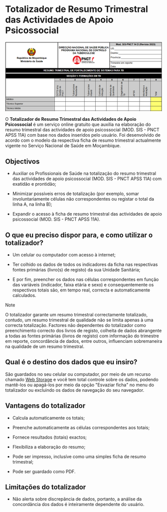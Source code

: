 # Totalizador de Resumo Trimestral das Actividades de Apoio Psicossocial

![Trecho do Totalizador de Resumo Trimestral das Actividades de Apoio Psicossocial](imagens/totalizador-de-resumo-trimestral-de-fortalecimento-de-sistemas-para-tb.png)

O **Totalizador de Resumo Trimestral das Actividades de Apoio Psicossocial** é um serviço online gratuito que auxilia na elaboração do resumo trimestral das actividades de apoio psicossocial (MOD. SIS - PNCT APSS 11A) com base nos dados inseridos pelo usuário. Foi desenvolvido de acordo com o modelo da respectiva ficha de resumo trimestral actualmente vigente no Serviço Nacional de Saúde em Moçambique.


## Objectivos

* Auxiliar os Profissionais de Saúde na totalização do resumo trimestral das actividades de apoio psicossocial (MOD. SIS - PNCT APSS 11A) com exatidão e prontidão;

* Minimizar possíveis erros de totalização (por exemplo, somar involuntariamente células não correspondentes ou registar o total da linha A, na linha B);

* Expandir o acesso à ficha de resumo trimestral das actividades de apoio psicossocial (MOD. SIS - PNCT APSS 11A).


## O que eu preciso dispor para, e como utilizar o totalizador?

* Um celular ou computador com acesso à internet;

* Ter colhido os dados de todos os indicadores da ficha nas respectivas fontes primárias (livro(s) de registo) da sua Unidade Sanitária;

* E por fim, preencher os dados nas células correspondentes em função das variáveis (indicador, faixa etária e sexo) e consequentemente os respectivos totais são, em tempo real, correcta e automaticamente calculados.


>[!NOTE]
>
> O totalizador garante um resumo trimestral correctamente totalizado, contudo, um resumo trimestral de qualidade não se limita apenas à uma correcta totalização. Factores não dependentes do totalizador como preenchimento correcto dos livros de registo, colheita de dados abrangente a todas as fontes primárias (livros de registo) com informação do trimestre em reporte, concordância de dados, entre outros, influenciam sobremaneira na qualidade de um resumo trimestral.


## Qual é o destino dos dados que eu insiro?

São guardados no seu celular ou computador, por meio de um recurso chamado [Web Storage](https://developer.mozilla.org/pt-BR/docs/Web/API/Web_Storage_API) e você tem total controle sobre os dados, podendo mantê-los ou apagá-los por meio da opção "Esvaziar ficha" no menu do totalizador ou excluindo os dados de navegação do seu navegador.


## Vantagens do totalizador

* Calcula automaticamente os totais;

* Preenche automaticamente as células correspondentes aos totais;

* Fornece resultados (totais) exactos;

* Flexibiliza a elaboração do resumo;

* Pode ser impresso, inclusíve como uma simples ficha de resumo trimestral;

* Pode ser guardado como PDF.


## Limitações do totalizador

* Não alerta sobre discrepância de dados, portanto, a análise da concordância dos dados é inteiramente dependente do usuário.